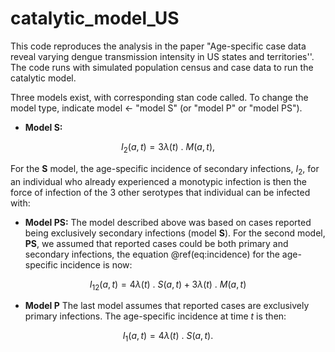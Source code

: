 # catalytic_model_US


This code reproduces the analysis in the paper "Age-specific case data reveal varying dengue transmission intensity in US states and territories''. The code runs with simulated population census and case data to run the catalytic model.

Three models exist, with corresponding stan code called. To change the model type, indicate model <- "model S" (or "model P" or "model PS").

- **Model S:** 

$$I_2(a, t) =  3  \lambda (t) \text{ . } M(a, t), $$

For the **S** model, the age-specific incidence of secondary infections, $I_2$, for an individual who already experienced a monotypic infection is then the force of infection of the 3 other serotypes that individual can be infected with:


- **Model PS:**
The model described above was based on cases reported being exclusively secondary infections (model **S**). For the second model, **PS**, we assumed that reported cases could be both primary and secondary infections, the equation \@ref(eq:incidence) for the age-specific incidence is now:


$$ I_{12}(a, t) = 4  \lambda(t) \text{ . } S(a, t) + 3 \lambda(t) \text{ . } M(a, t)$$

- **Model P**
The last model assumes that reported cases are exclusively primary infections. The age-specific incidence at time $t$ is then:

$$ I_1(a, t) =  4  \lambda(t) \text{ . } S(a, t). $$

